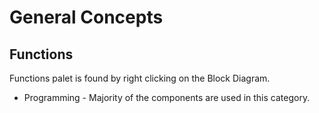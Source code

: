 # General Concepts 

## Functions

Functions palet is found by right clicking on the Block Diagram. 

* Programming - Majority of the components are used in this category.

